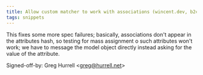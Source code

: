 ```yaml
---
title: Allow custom matcher to work with associations (wincent.dev, b2c76ac)
tags: snippets
---
```


This fixes some more spec failures; basically, associations don't appear in the attributes hash, so testing for mass assignment o such attributes won't work; we have to message the model object directly instead asking for the value of the attribute.

Signed-off-by: Greg Hurrell &lt;greg@hurrell.net&gt;
